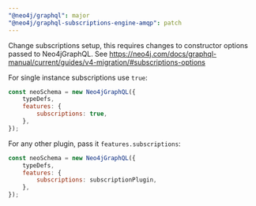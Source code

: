 ```yaml
---
"@neo4j/graphql": major
"@neo4j/graphql-subscriptions-engine-amqp": patch
---
```


Change subscriptions setup, this requires changes to constructor options passed to Neo4jGraphQL. See <https://neo4j.com/docs/graphql-manual/current/guides/v4-migration/#subscriptions-options>

For single instance subscriptions use `true`:

```javascript
const neoSchema = new Neo4jGraphQL({
    typeDefs,
    features: {
        subscriptions: true,
    },
});
```

For any other plugin, pass it `features.subscriptions`:

```javascript
const neoSchema = new Neo4jGraphQL({
    typeDefs,
    features: {
        subscriptions: subscriptionPlugin,
    },
});
```
